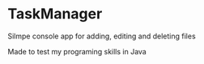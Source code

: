 # TaskManager
Silmpe console app for adding, editing and deleting files

Made to test my programing skills in Java
